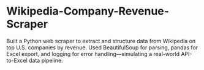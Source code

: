 # Wikipedia-Company-Revenue-Scraper
Built a Python web scraper to extract and structure data from Wikipedia on top U.S. companies by revenue. Used BeautifulSoup for parsing, pandas for Excel export, and logging for error handling—simulating a real-world API-to-Excel data pipeline.
